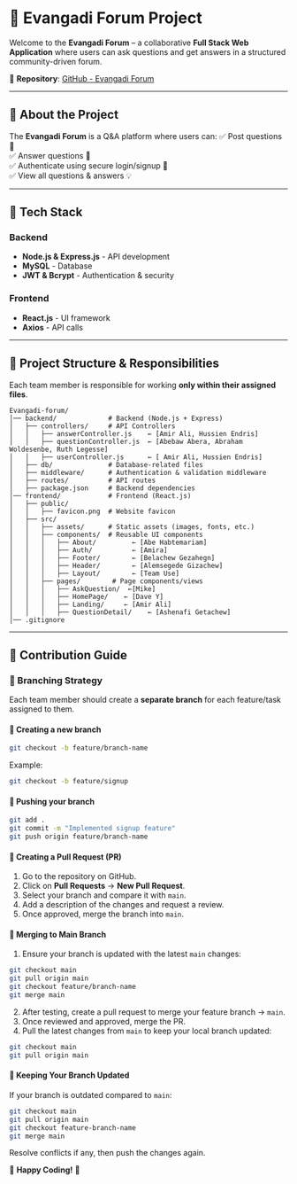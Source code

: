# 📌 Evangadi Forum Project

Welcome to the **Evangadi Forum** – a collaborative **Full Stack Web Application** where users can ask questions and get answers in a structured community-driven forum.

📌 **Repository**: [GitHub - Evangadi Forum](https://github.com/amirethio/Evangadi-forum.git)

---

## 📌 About the Project

The **Evangadi Forum** is a Q&A platform where users can:
✅ Post questions 📌  
✅ Answer questions 📝  
✅ Authenticate using secure login/signup 🔐  
✅ View all questions & answers 💡  

---

## 📌 Tech Stack

### Backend

- **Node.js & Express.js** - API development
- **MySQL** - Database
- **JWT & Bcrypt** - Authentication & security


### Frontend

- **React.js** - UI framework
- **Axios** - API calls

---

## 📌 Project Structure & Responsibilities

Each team member is responsible for working **only within their assigned files**.

```
Evangadi-forum/
│── backend/             # Backend (Node.js + Express)
│   ├── controllers/     # API Controllers
│   │   ├── answerController.js    ← [Amir Ali, Hussien Endris]
│   │   ├── questionController.js  ← [Abebaw Abera, Abraham Woldesenbe, Ruth Legesse]
│   │   ├── userController.js      ← [ Amir Ali, Hussien Endris]
│   ├── db/              # Database-related files
│   ├── middleware/      # Authentication & validation middleware
│   ├── routes/          # API routes
│   ├── package.json     # Backend dependencies
│── frontend/            # Frontend (React.js)
│   ├── public/
│   │   ├── favicon.png  # Website favicon
│   ├── src/             
│   │   ├── assets/      # Static assets (images, fonts, etc.)
│   │   ├── components/  # Reusable UI components
│   │   │   ├── About/         ← [Abe Habtemariam]
│   │   │   ├── Auth/          ← [Amira]
│   │   │   ├── Footer/        ← [Belachew Gezahegn]
│   │   │   ├── Header/        ← [Alemsegede Gizachew]
│   │   │   ├── Layout/        ← [Team Use]
│   │   ├── pages/        # Page components/views
│   │   │   ├── AskQuestion/  ←[Mike]
│   │   │   ├── HomePage/    ← [Dave Y]
│   │   │   ├── Landing/     ← [Amir Ali]
│   │   │   ├── QuestionDetail/    ← [Ashenafi Getachew]
│── .gitignore            
```

---

## 📌 Contribution Guide

### 🔀 Branching Strategy

Each team member should create a **separate branch** for each feature/task assigned to them.

#### 🔹 Creating a new branch
```sh
git checkout -b feature/branch-name
```
Example:
```sh
git checkout -b feature/signup
```

#### 🔹 Pushing your branch
```sh
git add .
git commit -m "Implemented signup feature"
git push origin feature/branch-name
```

#### 🔹 Creating a Pull Request (PR)
1. Go to the repository on GitHub.
2. Click on **Pull Requests** → **New Pull Request**.
3. Select your branch and compare it with `main`.
4. Add a description of the changes and request a review.
5. Once approved, merge the branch into `main`.

#### 🔹 Merging to Main Branch
1. Ensure your branch is updated with the latest `main` changes:
```sh
git checkout main
git pull origin main
git checkout feature/branch-name
git merge main
```
2. After testing, create a pull request to merge your feature branch → `main`.
3. Once reviewed and approved, merge the PR.
4. Pull the latest changes from `main` to keep your local branch updated:
```sh
git checkout main
git pull origin main
```

#### 🔹 Keeping Your Branch Updated
If your branch is outdated compared to `main`:
```sh
git checkout main
git pull origin main
git checkout feature-branch-name
git merge main
```
Resolve conflicts if any, then push the changes again.

🚀 **Happy Coding!** 🚀
